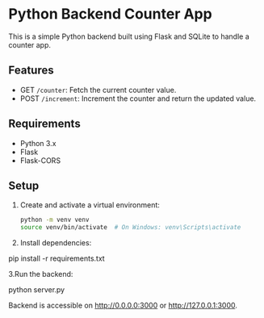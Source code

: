 # Python Backend Counter App

This is a simple Python backend built using Flask and SQLite to handle a counter app.

## Features

- GET `/counter`: Fetch the current counter value.
- POST `/increment`: Increment the counter and return the updated value.

## Requirements

- Python 3.x
- Flask
- Flask-CORS

## Setup

1. Create and activate a virtual environment:

   ```bash
   python -m venv venv
   source venv/bin/activate  # On Windows: venv\Scripts\activate

   ```

2. Install dependencies:

pip install -r requirements.txt

3.Run the backend:

python server.py

Backend is accessible on http://0.0.0.0:3000 or http://127.0.0.1:3000.
